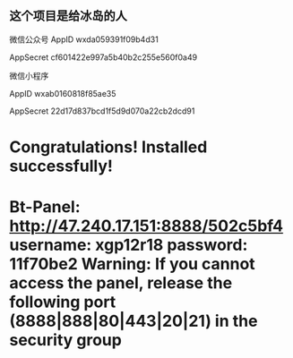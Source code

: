 ## 这个项目是给冰岛的人



微信公众号
AppID
wxda059391f09b4d31

AppSecret
cf601422e997a5b40b2c255e560f0a49


微信小程序

AppID
wxab0160818f85ae35

AppSecret
22d17d837bcd1f5d9d070a22cb2dcd91


Congratulations! Installed successfully!
==================================================================
Bt-Panel: http://47.240.17.151:8888/502c5bf4
username: xgp12r18
password: 11f70be2
Warning:
If you cannot access the panel, 
release the following port (8888|888|80|443|20|21) in the security group
==================================================================
